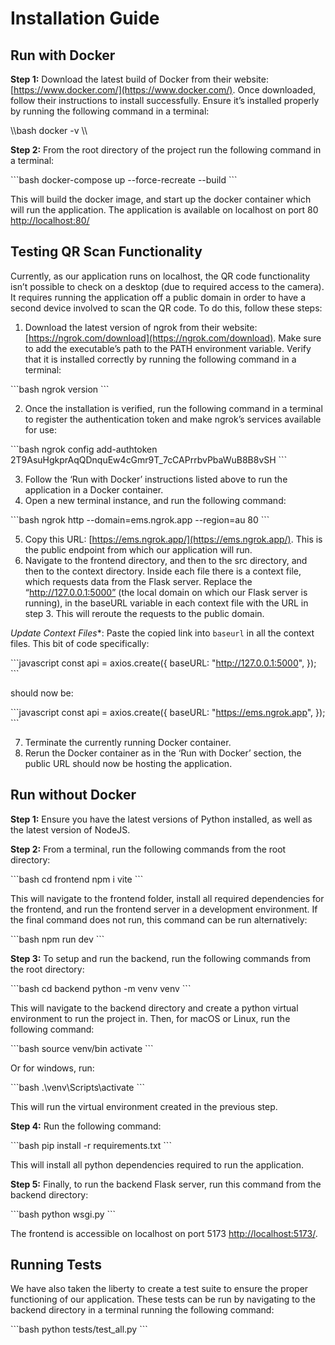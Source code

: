 # Installation Guide

## Run with Docker

**Step 1:** Download the latest build of Docker from their website: [https://www.docker.com/](https://www.docker.com/). Once downloaded, follow their instructions to install successfully. Ensure it’s installed properly by running the following command in a terminal:

\\\bash
docker -v
\\\

**Step 2:** From the root directory of the project run the following command in a terminal:

\`\`\`bash
docker-compose up --force-recreate --build
\`\`\`

This will build the docker image, and start up the docker container which will run the application. The application is available on localhost on port 80 [http://localhost:80/](http://localhost:80/)

## Testing QR Scan Functionality

Currently, as our application runs on localhost, the QR code functionality isn’t possible to check on a desktop (due to required access to the camera). It requires running the application off a public domain in order to have a second device involved to scan the QR code. To do this, follow these steps:

1. Download the latest version of ngrok from their website: [https://ngrok.com/download](https://ngrok.com/download). Make sure to add the executable’s path to the PATH environment variable. Verify that it is installed correctly by running the following command in a terminal: 

\`\`\`bash
ngrok version
\`\`\`

2. Once the installation is verified, run the following command in a terminal to register the authentication token and make ngrok’s services available for use:

\`\`\`bash
ngrok config add-authtoken 2T9AsuHgkprAqQDnquEw4cGmr9T_7cCAPrrbvPbaWuB8B8vSH
\`\`\`

3. Follow the ‘Run with Docker’ instructions listed above to run the application in a Docker container. 
4. Open a new terminal instance, and run the following command:

\`\`\`bash
ngrok http --domain=ems.ngrok.app --region=au  80
\`\`\`

5. Copy this URL: [https://ems.ngrok.app/](https://ems.ngrok.app/). This is the public endpoint from which our application will run. 
6. Navigate to the frontend directory, and then to the src directory, and then to the context directory. Inside each file there is a context file, which requests data from the Flask server. Replace the “http://127.0.0.1:5000” (the local domain on which our Flask server is running), in the baseURL variable in each context file with the URL in step 3. This will reroute the requests to the public domain. 

*Update Context Files**: Paste the copied link into `baseurl` in all the context files. This bit of code specifically:

\`\`\`javascript
const api = axios.create({
  baseURL: "http://127.0.0.1:5000",
});
\`\`\`

should now be:

\`\`\`javascript
const api = axios.create({
  baseURL: "https://ems.ngrok.app",
});
\`\`\`

7. Terminate the currently running Docker container. 
8. Rerun the Docker container as in the ‘Run with Docker’ section, the public URL should now be hosting the application.



## Run without Docker

**Step 1:** Ensure you have the latest versions of Python installed, as well as the latest version of NodeJS.

**Step 2:** From a terminal, run the following commands from the root directory: 

\`\`\`bash
cd frontend
npm i
vite
\`\`\`

This will navigate to the frontend folder, install all required dependencies for the frontend, and run the frontend server in a development environment. If the final command does not run, this command can be run alternatively:

\`\`\`bash
npm run dev
\`\`\`

**Step 3:** To setup and run the backend, run the following commands from the root directory:

\`\`\`bash
cd backend
python -m venv venv
\`\`\`

This will navigate to the backend directory and create a python virtual environment to run the project in. Then, for macOS or Linux, run the following command:

\`\`\`bash
source venv/bin activate
\`\`\`

Or for windows, run:

\`\`\`bash
.\venv\Scripts\activate
\`\`\`

This will run the virtual environment created in the previous step.

**Step 4:** Run the following command:

\`\`\`bash
pip install -r requirements.txt
\`\`\`

This will install all python dependencies required to run the application. 

**Step 5:** Finally, to run the backend Flask server, run this command from the backend directory:

\`\`\`bash
python wsgi.py
\`\`\`

The frontend is accessible on localhost on port 5173 [http://localhost:5173/](http://localhost:5173/).


## Running Tests

We have also taken the liberty to create a test suite to ensure the proper functioning of our application. These tests can be run by navigating to the backend directory in a terminal running the following command:

\`\`\`bash
python tests/test_all.py
\`\`\`
